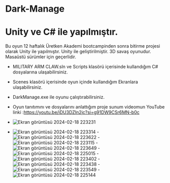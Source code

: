 # Dark-Manage
# Unity ve C# ile yapılmıştır.
Bu oyun 12 haftalık Üretken Akademi bootcampinden sonra  bitirme projesi olarak Unity ile yapılmıştır.
Unity ile geliştirilmiştir. 3D savaş oyunudur. Masaüstü sürümler için geçerlidir.
- MILITARY ARM CLAW.sln ve Scripts klasörü içerisinde kullandığım C# dosyalarına ulaşabilirsiniz.
- Scenes klasörü içerisinde oyun içinde kullandığım Ekranlara ulaşabilirsiniz.
- DarkManage.exe ile oyunu çalıştırabilirsiniz.
- Oyun tanıtımını ve dosyalarını anlattığım proje sunum videomun YouTube linki :https://youtu.be/iDU3DZIn2jc?si=g91DW9CSr6MN-b0c

- ![Ekran görüntüsü 2024-02-18 223231](https://github.com/ahmettsimsek/Dark-Manage/assets/124433579/9620c4b6-12a4-44c2-a72d-6e3279a21057)
- ![Ekran görüntüsü 2024-02-18 223314](https://github.com/ahmettsimsek/Dark-Manage/assets/124433579/7663b024-e27e-43b0-96bd-0284b3581a90)
-![Ekran görüntüsü 2024-02-18 223622](https://github.com/ahmettsimsek/Dark-Manage/assets/124433579/74f0f71e-a390-4aa4-91db-1d49bf08781c)
-![Ekran görüntüsü 2024-02-18 223115](https://github.com/ahmettsimsek/Dark-Manage/assets/124433579/f7df17ea-4a81-40d8-813e-b14265d28e4e)
-![Ekran görüntüsü 2024-02-18 223649](https://github.com/ahmettsimsek/Dark-Manage/assets/124433579/a4b05654-9075-48b6-978d-42c526245541)
-![Ekran görüntüsü 2024-02-18 225015](https://github.com/ahmettsimsek/Dark-Manage/assets/124433579/c104bd7f-0a45-4388-89b1-bfe9ababc9d4)
-![Ekran görüntüsü 2024-02-18 223402](https://github.com/ahmettsimsek/Dark-Manage/assets/124433579/a536b4b3-5e9b-499c-af41-c3363a38c66-4)
-![Ekran görüntüsü 2024-02-18 223438](https://github.com/ahmettsimsek/Dark-Manage/assets/124433579/fba8c901-0586-4539-ad4a-cfc332433b72)
-![Ekran görüntüsü 2024-02-18 223549](https://github.com/ahmettsimsek/Dark-Manage/assets/124433579/1dbccd62-311e-4592-a26d-16ec666cabaf)
-![Ekran görüntüsü 2024-02-18 225144](https://github.com/ahmettsimsek/Dark-Manage/assets/124433579/aaef18eb-0d04-482f-b7f3-fa7ab4e77f71)


